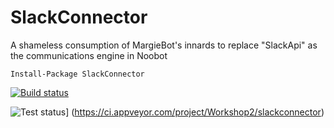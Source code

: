 # SlackConnector
A shameless consumption of MargieBot's innards to replace "SlackApi" as the communications engine in Noobot
 
```
Install-Package SlackConnector
```

[![Build status](https://ci.appveyor.com/api/projects/status/q1jw9209xl7ibvhs?svg=true)](https://ci.appveyor.com/project/Workshop2/slackconnector)

![Test status](http://teststatusbadge.azurewebsites.net/api/status/Workshop2/slackconnector)]
(https://ci.appveyor.com/project/Workshop2/slackconnector)
